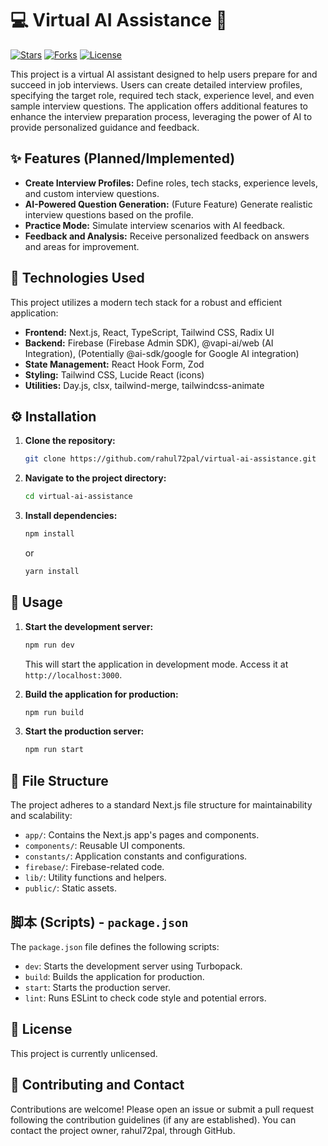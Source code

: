 # 💻 Virtual AI Assistance  🚀

[![Stars](https://img.shields.io/github/stars/rahul72pal/virtual-ai-assistance?style=flat-square)](https://github.com/rahul72pal/virtual-ai-assistance/stargazers)
[![Forks](https://img.shields.io/github/forks/rahul72pal/virtual-ai-assistance?style=flat-square)](https://github.com/rahul72pal/virtual-ai-assistance/network)
[![License](https://img.shields.io/badge/license-Unlicensed-lightgrey)](LICENSE.md)


This project is a virtual AI assistant designed to help users prepare for and succeed in job interviews. Users can create detailed interview profiles, specifying the target role, required tech stack, experience level, and even sample interview questions. The application offers additional features to enhance the interview preparation process, leveraging the power of AI to provide personalized guidance and feedback.


## ✨ Features (Planned/Implemented)

* **Create Interview Profiles:**  Define roles, tech stacks, experience levels, and custom interview questions.
* **AI-Powered Question Generation:** (Future Feature) Generate realistic interview questions based on the profile.
* **Practice Mode:** Simulate interview scenarios with AI feedback.
* **Feedback and Analysis:** Receive personalized feedback on answers and areas for improvement.


## 🚀 Technologies Used

This project utilizes a modern tech stack for a robust and efficient application:

* **Frontend:** Next.js, React, TypeScript, Tailwind CSS, Radix UI
* **Backend:** Firebase (Firebase Admin SDK), @vapi-ai/web (AI Integration),  (Potentially @ai-sdk/google for Google AI integration)
* **State Management:** React Hook Form, Zod
* **Styling:** Tailwind CSS, Lucide React (icons)
* **Utilities:** Day.js, clsx, tailwind-merge, tailwindcss-animate


## ⚙️ Installation

1. **Clone the repository:**
   ```bash
   git clone https://github.com/rahul72pal/virtual-ai-assistance.git
   ```
2. **Navigate to the project directory:**
   ```bash
   cd virtual-ai-assistance
   ```
3. **Install dependencies:**
   ```bash
   npm install
   ```
   or
   ```bash
   yarn install
   ```

## 🏃 Usage

1. **Start the development server:**
   ```bash
   npm run dev
   ```
   This will start the application in development mode. Access it at `http://localhost:3000`.

2. **Build the application for production:**
   ```bash
   npm run build
   ```

3. **Start the production server:**
   ```bash
   npm run start
   ```


## 📁 File Structure

The project adheres to a standard Next.js file structure for maintainability and scalability:

* `app/`: Contains the Next.js app's pages and components.
* `components/`: Reusable UI components.
* `constants/`: Application constants and configurations.
* `firebase/`: Firebase-related code.
* `lib/`: Utility functions and helpers.
* `public/`: Static assets.


## 脚本 (Scripts) - `package.json`

The `package.json` file defines the following scripts:

* `dev`: Starts the development server using Turbopack.
* `build`: Builds the application for production.
* `start`: Starts the production server.
* `lint`: Runs ESLint to check code style and potential errors.


## 📜 License

This project is currently unlicensed.


## 🤝 Contributing and Contact

Contributions are welcome! Please open an issue or submit a pull request following the contribution guidelines (if any are established). You can contact the project owner, rahul72pal, through GitHub.
